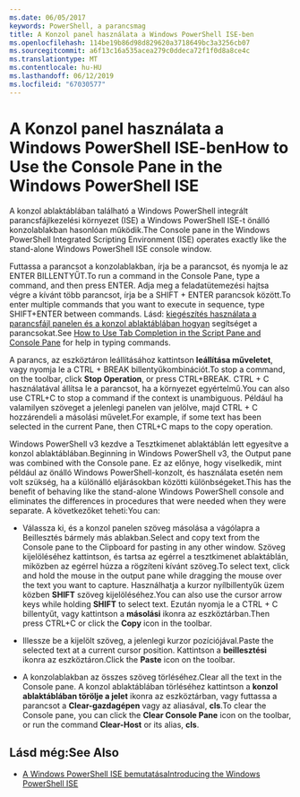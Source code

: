 ```yaml
---
ms.date: 06/05/2017
keywords: PowerShell, a parancsmag
title: A Konzol panel használata a Windows PowerShell ISE-ben
ms.openlocfilehash: 114be19b86d98d829620a3718649bc3a3256cb07
ms.sourcegitcommit: a6f13c16a535acea279c0ddeca72f1f0d8a8ce4c
ms.translationtype: MT
ms.contentlocale: hu-HU
ms.lasthandoff: 06/12/2019
ms.locfileid: "67030577"
---
```

# <a name="how-to-use-the-console-pane-in-the-windows-powershell-ise"></a><span data-ttu-id="8ef61-103">A Konzol panel használata a Windows PowerShell ISE-ben</span><span class="sxs-lookup"><span data-stu-id="8ef61-103">How to Use the Console Pane in the Windows PowerShell ISE</span></span>

<span data-ttu-id="8ef61-104">A konzol ablaktáblában található a Windows PowerShell integrált parancsfájlkezelési környezet (ISE) a Windows PowerShell ISE-t önálló konzolablakban hasonlóan működik.</span><span class="sxs-lookup"><span data-stu-id="8ef61-104">The Console pane in the Windows PowerShell Integrated Scripting Environment (ISE) operates exactly like the stand-alone Windows PowerShell ISE console window.</span></span>

<span data-ttu-id="8ef61-105">Futtassa a parancsot a konzolablakban, írja be a parancsot, és nyomja le az ENTER BILLENTYŰT.</span><span class="sxs-lookup"><span data-stu-id="8ef61-105">To run a command in the Console Pane, type a command, and then press ENTER.</span></span> <span data-ttu-id="8ef61-106">Adja meg a feladatütemezési hajtsa végre a kívánt több parancsot, írja be a SHIFT + ENTER parancsok között.</span><span class="sxs-lookup"><span data-stu-id="8ef61-106">To enter multiple commands that you want to execute in sequence, type SHIFT+ENTER between commands.</span></span> <span data-ttu-id="8ef61-107">Lásd: [kiegészítés használata a parancsfájl panelen és a konzol ablaktáblában hogyan](How-to-Use-Tab-Completion-in-the-Script-Pane-and-Console-Pane.md) segítséget a parancsokat.</span><span class="sxs-lookup"><span data-stu-id="8ef61-107">See [How to Use Tab Completion in the Script Pane and Console Pane](How-to-Use-Tab-Completion-in-the-Script-Pane-and-Console-Pane.md) for help in typing commands.</span></span>

<span data-ttu-id="8ef61-108">A parancs, az eszköztáron leállításához kattintson **leállítása műveletet**, vagy nyomja le a CTRL + BREAK billentyűkombinációt.</span><span class="sxs-lookup"><span data-stu-id="8ef61-108">To stop a command, on the toolbar, click **Stop Operation**, or press CTRL+BREAK.</span></span> <span data-ttu-id="8ef61-109">CTRL + C használatával állítsa le a parancsot, ha a környezet egyértelmű.</span><span class="sxs-lookup"><span data-stu-id="8ef61-109">You can also use CTRL+C to stop a command if the context is unambiguous.</span></span> <span data-ttu-id="8ef61-110">Például ha valamilyen szöveget a jelenlegi panelen van jelölve, majd CTRL + C hozzárendeli a másolási művelet.</span><span class="sxs-lookup"><span data-stu-id="8ef61-110">For example, if some text has been selected in the current Pane, then CTRL+C maps to the copy operation.</span></span>

<span data-ttu-id="8ef61-111">Windows PowerShell v3 kezdve a Tesztkimenet ablaktáblán lett egyesítve a konzol ablaktáblában.</span><span class="sxs-lookup"><span data-stu-id="8ef61-111">Beginning in Windows PowerShell v3, the Output pane was combined with the Console pane.</span></span> <span data-ttu-id="8ef61-112">Ez az előnye, hogy viselkedik, mint például az önálló Windows PowerShell-konzolt, és használata esetén nem volt szükség, ha a különálló eljárásokban közötti különbségeket.</span><span class="sxs-lookup"><span data-stu-id="8ef61-112">This has the benefit of behaving like the stand-alone Windows PowerShell console and eliminates the differences in procedures that were needed when they were separate.</span></span> <span data-ttu-id="8ef61-113">A következőket teheti:</span><span class="sxs-lookup"><span data-stu-id="8ef61-113">You can:</span></span>

- <span data-ttu-id="8ef61-114">Válassza ki, és a konzol panelen szöveg másolása a vágólapra a Beillesztés bármely más ablakban.</span><span class="sxs-lookup"><span data-stu-id="8ef61-114">Select and copy text from the Console pane to the Clipboard for pasting in any other window.</span></span> <span data-ttu-id="8ef61-115">Szöveg kijelöléséhez kattintson, és tartsa az egérrel a tesztkimenet ablaktáblán, miközben az egérrel húzza a rögzíteni kívánt szöveg.</span><span class="sxs-lookup"><span data-stu-id="8ef61-115">To select text, click and hold the mouse in the output pane while dragging the mouse over the text you want to capture.</span></span> <span data-ttu-id="8ef61-116">Használhatja a kurzor nyílbillentyűk üzem közben **SHIFT** szöveg kijelöléséhez.</span><span class="sxs-lookup"><span data-stu-id="8ef61-116">You can also use the cursor arrow keys while holding **SHIFT** to select text.</span></span> <span data-ttu-id="8ef61-117">Ezután nyomja le a CTRL + C billentyűt, vagy kattintson a **másolási** ikonra az eszköztárban.</span><span class="sxs-lookup"><span data-stu-id="8ef61-117">Then press CTRL+C or click the **Copy** icon in the toolbar.</span></span>

- <span data-ttu-id="8ef61-118">Illessze be a kijelölt szöveg, a jelenlegi kurzor pozíciójával.</span><span class="sxs-lookup"><span data-stu-id="8ef61-118">Paste the selected text at a current cursor position.</span></span> <span data-ttu-id="8ef61-119">Kattintson a **beillesztési** ikonra az eszköztáron.</span><span class="sxs-lookup"><span data-stu-id="8ef61-119">Click the **Paste** icon on the toolbar.</span></span>

- <span data-ttu-id="8ef61-120">A konzolablakban az összes szöveg törléséhez.</span><span class="sxs-lookup"><span data-stu-id="8ef61-120">Clear all the text in the Console pane.</span></span> <span data-ttu-id="8ef61-121">A konzol ablaktáblában törléséhez kattintson a **konzol ablaktáblában törölje a jelet** ikonra az eszköztárban, vagy futtassa a parancsot a **Clear-gazdagépen** vagy az aliasával, **cls**.</span><span class="sxs-lookup"><span data-stu-id="8ef61-121">To clear the Console pane, you can click the **Clear Console Pane** icon on the toolbar, or run the command **Clear-Host** or its alias, **cls**.</span></span>

## <a name="see-also"></a><span data-ttu-id="8ef61-122">Lásd még:</span><span class="sxs-lookup"><span data-stu-id="8ef61-122">See Also</span></span>

- [<span data-ttu-id="8ef61-123">A Windows PowerShell ISE bemutatása</span><span class="sxs-lookup"><span data-stu-id="8ef61-123">Introducing the Windows PowerShell ISE</span></span>](Introducing-the-Windows-PowerShell-ISE.md)
